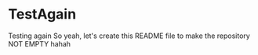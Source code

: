 # TestAgain
Testing again
So yeah, let's create this README file to make the repository NOT EMPTY hahah

